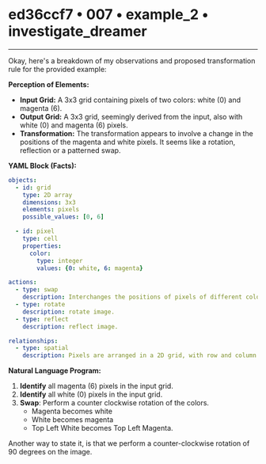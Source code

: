 # ed36ccf7 • 007 • example_2 • investigate_dreamer

---
Okay, here's a breakdown of my observations and proposed transformation rule for the provided example:

**Perception of Elements:**

*   **Input Grid:** A 3x3 grid containing pixels of two colors: white (0) and magenta (6).
*   **Output Grid:** A 3x3 grid, seemingly derived from the input, also with white (0) and magenta (6) pixels.
*   **Transformation:** The transformation appears to involve a change in the positions of the magenta and white pixels. It seems like a rotation, reflection or a patterned swap.

**YAML Block (Facts):**



```yaml
objects:
  - id: grid
    type: 2D array
    dimensions: 3x3
    elements: pixels
    possible_values: [0, 6]

  - id: pixel
    type: cell
    properties:
      color:
        type: integer
        values: {0: white, 6: magenta}

actions:
  - type: swap
    description: Interchanges the positions of pixels of different colors.
  - type: rotate
    description: rotate image.
  - type: reflect
    description: reflect image.

relationships:
  - type: spatial
    description: Pixels are arranged in a 2D grid, with row and column positions.

```



**Natural Language Program:**

1.  **Identify** all magenta (6) pixels in the input grid.
2.  **Identify** all white (0) pixels in the input grid.
3. **Swap**: Perform a counter clockwise rotation of the colors.
   *   Magenta becomes white
   *   White becomes magenta
   *   Top Left White becomes Top Left Magenta.

Another way to state it, is that we perform a counter-clockwise rotation of 90 degrees on the image.


